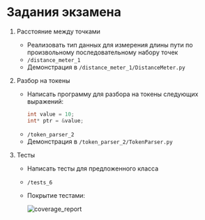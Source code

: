 # Задания экзамена

1. Расстояние между точками  
   - Реализовать тип данных для измерения длины пути по произвольному последовательному набору точек 
   - `/distance_meter_1`
   - Демонстрация в `/distance_meter_1/DistanceMeter.py`

2. Разбор на токены  
   - Написать программу для разбора на токены следующих выражений:  
     ```c++
     int value = 10;
     int* ptr = &value;
     ```
   - `/token_parser_2`
   - Демонстрация в `/token_parser_2/TokenParser.py`

6. Тесты  
   - Написать тесты для предложенного класса
   - `/tests_6`
   - Покрытие тестами:
     
     ![coverage_report](https://user-images.githubusercontent.com/46486971/150045121-e1a5994e-e1b1-465a-bebd-633b663d4be9.png)
